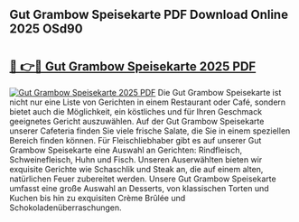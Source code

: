 ## Gut Grambow Speisekarte PDF Download Online 2025 OSd90

# <h2><a href="http://gcbfa9p.nevu.top/?p=Gut+Grambow+Speisekarte">🔗 👉🔴 Gut Grambow Speisekarte 2025 PDF</a></h2>

[![Gut Grambow Speisekarte 2025 PDF](https://i.imgur.com/dBaPXMq.png)](http://gcbfa9p.nevu.top/?p=Gut+Grambow+Speisekarte)
Die Gut Grambow Speisekarte ist nicht nur eine Liste von Gerichten in einem Restaurant oder Café, sondern bietet auch die Möglichkeit, ein köstliches und für Ihren Geschmack geeignetes Gericht auszuwählen. Auf der Gut Grambow Speisekarte unserer Cafeteria finden Sie viele frische Salate, die Sie in einem speziellen Bereich finden können. Für Fleischliebhaber gibt es auf unserer Gut Grambow Speisekarte eine Auswahl an Gerichten: Rindfleisch, Schweinefleisch, Huhn und Fisch. Unseren Auserwählten bieten wir exquisite Gerichte wie Schaschlik und Steak an, die auf einem alten, natürlichen Feuer zubereitet werden. Unsere Gut Grambow Speisekarte umfasst eine große Auswahl an Desserts, von klassischen Torten und Kuchen bis hin zu exquisiten Crème Brûlée und Schokoladenüberraschungen.
